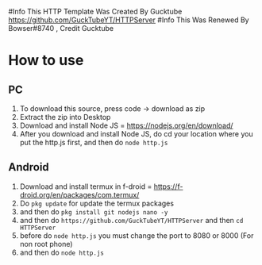 #Info This HTTP Template Was Created By Gucktube https://github.com/GuckTubeYT/HTTPServer
#Info This Was Renewed By Bowser#8740 , Credit Gucktube

# How to use
## PC
1. To download this source, press code -> download as zip
2. Extract the zip into Desktop
3. Download and install Node JS = https://nodejs.org/en/download/
4. After you download and install Node JS, do cd your location where you put the http.js first, and then do `node http.js`
## Android
1. Download and install termux in f-droid = https://f-droid.org/en/packages/com.termux/
2. Do `pkg update` for update the termux packages
3. and then do `pkg install git nodejs nano -y`
4. and then do `https://github.com/GuckTubeYT/HTTPServer` and then `cd HTTPServer`
5. before do `node http.js` you must change the port to 8080 or 8000 (For non root phone)
6. and then do `node http.js`
